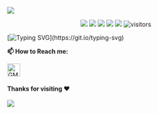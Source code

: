 ![](assets/Bottom_up.svg)

<!--   my-icons -->
<p align="center">
    <a href="https://github.com/BEPb/BEPb"><img src="https://img.shields.io/badge/status-updating-brightgreen.svg"></a>
    <a href="https://github.com/python/cpython"><img src="https://img.shields.io/badge/Python-3.10-FF1493.svg"></a>
    <a href="https://github.com/BEPb/BEPb/graphs/contributors"><img src="https://img.shields.io/github/contributors/BEPb/BEPb?color=blue"></a>
    <a href="https://github.com/BEPb/BEPb/stargazers"><img src="https://img.shields.io/github/stars/BEPb/BEPb.svg?logo=github"></a>
    <a href="https://github.com/BEPb/BEPb/network/members"><img src="https://img.shields.io/github/forks/BEPb/BEPb.svg?color=blue&logo=github"></a>
    <img src="https://visitor-badge.laobi.icu/badge?page_id=BEPb.BEPb" alt="visitors"/>   
</p>




<!--   my-ticker -->    
[![Typing SVG](https://readme-typing-svg.herokuapp.com/?color=%2336BCF7&center=true&vCenter=true&width=600&lines=Hi+there+%F0%9F%91%8B,+I+am+Orange+(%E5%BC%A0%E4%BB%95%E6%88%90);+Welcome+to+My+Profile!)](https://git.io/typing-svg)



**📫 How to Reach me:**
<p align="left">
<a href="mailto:orange_zsc@outlook.com" target="blank"><img align="center" src="https://raw.githubusercontent.com/BEPb/BEPb/master/assets/gmail.svg" alt="GMail" height="30" width="30" /></a>
</p>

#### Thanks for visiting :heart:


![](assets/Bottom_down.svg)
